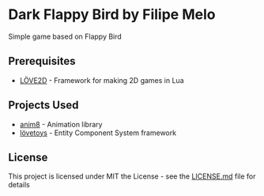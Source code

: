 # Dark Flappy Bird by Filipe Melo

Simple game based on Flappy Bird

## Prerequisites

* [LÖVE2D](https://love2d.org/) -  Framework for making 2D games in Lua


## Projects Used

* [anim8](https://github.com/kikito/anim8) - Animation library
* [lövetoys](https://love2d.org/wiki/Lovetoys) - Entity Component System framework

## License

This project is licensed under MIT the License - see the [LICENSE.md](LICENSE.md) file for details


